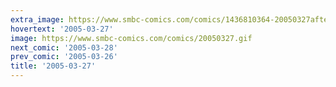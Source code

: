 ```yaml
---
extra_image: https://www.smbc-comics.com/comics/1436810364-20050327after.png
hovertext: '2005-03-27'
image: https://www.smbc-comics.com/comics/20050327.gif
next_comic: '2005-03-28'
prev_comic: '2005-03-26'
title: '2005-03-27'
---
```


